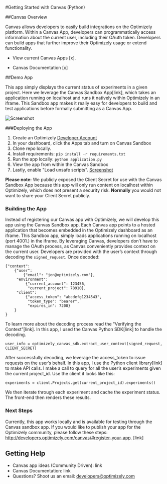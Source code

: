 #Getting Started with Canvas (Python)

##Canvas Overview

Canvas allows developers to easily build integrations on the Optimizely platform. Within a Canvas App, developers can programmatically access information about the current user, including their OAuth token. Developers can build apps that further improve their Optimizely usage or extend functionality. 

* View current Canvas Apps [x].

* Canvas Documentation [x] 

##Demo App

This app simply displays the current status of experiments in a given project. Here we leverage the Canvas Sandbox App[link], which takes an application running on localhost and runs it natively within Optimizely in an iframe. This Sandbox app makes it really easy for developers to build and test applications before formally submitting as a Canvas App. 

![Screenshot](https://github.com/optimizely/canvas-getting-started-python/blob/master/static/img/canvas-screenshot.png)

###Deploying the App
1. Create an Optimizely [Developer Account](https://www.optimizely.com/?modal=devsignup)
2. In your dashboard, click the Apps tab and turn on Canvas Sandbox
3. Clone repo locally.
4. Install requirements: `pip install -r requirements.txt`
5. Run the app locally: `python application.py`
6. View the app from within the Canvas Sandbox
7. Lastly, enable "Load unsafe scripts". [Screenshot](https://github.com/optimizely/canvas-getting-started-python/blob/master/static/img/unsafe-scripts.png) 

**Please note:** We publicly exposed the Client Secret for use with the Canvas Sandbox App because this app will only run content on localhost within Optimizely, which does not present a security risk. <b> Normally</b> you would not want to share your Client Secret publicly. 

### Building the App

Instead of registering our Canvas app with Optimizely, we will develop this app using the Canvas Sandbox app. Each Canvas app points to a hosted application that becomes embedded in the Optimizely dashboard as an iframe. This Sandbox app, simply loads applications running on localhost (port 4001.) in the iframe. By leveraging Canvas, developers don’t have to manage the OAuth process, as Canvas conveniently provides context on the current user. Developers are provided with the user’s context through decoding the `signed_request`. Once decoded:
```
{"context":
    {"user":
        {"email": "jon@optimizely.com"},
     "environment":
         {"current_account": 123456,
          "current_project": 78910},
     "client":
         {"access_token": "abcdefg1234543",
          "token_type": "bearer",
          "expires_in": 7200}
    }
}
```
To learn more about the decoding process read the “Verifying the Context”[link]. In this app, I used the Canvas Python SDK[link] to handle the decoding. 

```
user_info = optimizely_canvas_sdk.extract_user_context(signed_request, CLIENT_SECRET)
``` 
After successfully decoding, we leverage the access_token to issue requests on the user’s behalf. In this app, I use the Python client library[link] to make API calls. I make a call to query for all the user’s experiments given the current project_id. Use the client it looks like this:

`experiments = client.Projects.get(current_project_id).experiments()`

We then iterate through each experiment and cache the experiment status. The front-end then renders these results. 

### Next Steps

Currently, this app works locally and is available for testing through the Canvas sandbox app. If you would like to publish your app for the Optimizely community, please follow these steps: http://developers.optimizely.com/canvas/#register-your-app. [link]


## Getting Help

* Canvas app ideas (Community Driven): link 
* Canvas Documentation: link
* Questions? Shoot us an email: developers@optimizely.com

